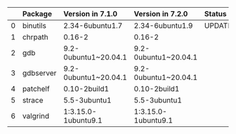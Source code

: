 <!-- markdown-link-check-disable -->

|    | Package   | Version in 7.1.0     | Version in 7.2.0     | Status   |
|---:|:----------|:---------------------|:---------------------|:---------|
|  0 | binutils  | 2.34-6ubuntu1.7      | 2.34-6ubuntu1.9      | UPDATED  |
|  1 | chrpath   | 0.16-2               | 0.16-2               |          |
|  2 | gdb       | 9.2-0ubuntu1~20.04.1 | 9.2-0ubuntu1~20.04.1 |          |
|  3 | gdbserver | 9.2-0ubuntu1~20.04.1 | 9.2-0ubuntu1~20.04.1 |          |
|  4 | patchelf  | 0.10-2build1         | 0.10-2build1         |          |
|  5 | strace    | 5.5-3ubuntu1         | 5.5-3ubuntu1         |          |
|  6 | valgrind  | 1:3.15.0-1ubuntu9.1  | 1:3.15.0-1ubuntu9.1  |          |